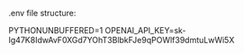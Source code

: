 .env file structure:

PYTHONUNBUFFERED=1
OPENAI_API_KEY=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